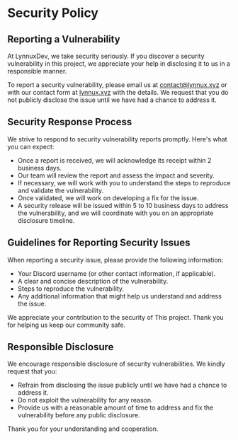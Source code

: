 # Security Policy

## Reporting a Vulnerability

At LynnuxDev, we take security seriously. If you discover a security vulnerability
in this project, we appreciate your help in disclosing it to us in a
responsible manner.

To report a security vulnerability,
please email us at [contact@lynnux.xyz](mailto:contact@lynnux.xyz)
or with our contact form at [lynnux.xyz](https://lynnux.xyz/#contact) with the details.
We request that you do not publicly disclose the issue until we have had a chance to address it.

## Security Response Process

We strive to respond to security vulnerability reports promptly.
Here's what you can expect:

- Once a report is received, we will acknowledge its receipt within 2 business days.
- Our team will review the report and assess the impact and severity.
- If necessary, we will work with you to understand the steps to reproduce
  and validate the vulnerability.
- Once validated, we will work on developing a fix for the issue.
- A security release will be issued within 5 to 10 business days to address the vulnerability,
  and we will coordinate with you on an appropriate disclosure timeline.

## Guidelines for Reporting Security Issues

When reporting a security issue, please provide the following information:

- Your Discord username (or other contact information, if applicable).
- A clear and concise description of the vulnerability.
- Steps to reproduce the vulnerability.
- Any additional information that might help us understand and address the issue.

We appreciate your contribution to the security of This project.
Thank you for helping us keep our community safe.

## Responsible Disclosure

We encourage responsible disclosure of security vulnerabilities.
We kindly request that you:

- Refrain from disclosing the issue publicly until we have had a chance to address it.
- Do not exploit the vulnerability for any reason.
- Provide us with a reasonable amount of time to address and
  fix the vulnerability before any public disclosure.

Thank you for your understanding and cooperation.
